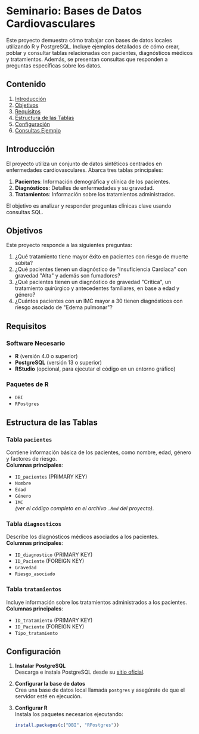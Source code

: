 # Seminario: Bases de Datos Cardiovasculares

Este proyecto demuestra cómo trabajar con bases de datos locales utilizando R y PostgreSQL. Incluye ejemplos detallados de cómo crear, poblar y consultar tablas relacionadas con pacientes, diagnósticos médicos y tratamientos. Además, se presentan consultas que responden a preguntas específicas sobre los datos.

## Contenido

1. [Introducción](#introducción)
2. [Objetivos](#objetivos)
3. [Requisitos](#requisitos)
4. [Estructura de las Tablas](#estructura-de-las-tablas)
5. [Configuración](#configuración)
6. [Consultas Ejemplo](#consultas-ejemplo)

## Introducción

El proyecto utiliza un conjunto de datos sintéticos centrados en enfermedades cardiovasculares. Abarca tres tablas principales:

1. **Pacientes**: Información demográfica y clínica de los pacientes.
2. **Diagnósticos**: Detalles de enfermedades y su gravedad.
3. **Tratamientos**: Información sobre los tratamientos administrados.

El objetivo es analizar y responder preguntas clínicas clave usando consultas SQL.

## Objetivos

Este proyecto responde a las siguientes preguntas:

1. ¿Qué tratamiento tiene mayor éxito en pacientes con riesgo de muerte súbita?
2. ¿Qué pacientes tienen un diagnóstico de "Insuficiencia Cardíaca" con gravedad "Alta" y además son fumadores?
3. ¿Qué pacientes tienen un diagnóstico de gravedad "Crítica", un tratamiento quirúrgico y antecedentes familiares, en base a edad y género?
4. ¿Cuántos pacientes con un IMC mayor a 30 tienen diagnósticos con riesgo asociado de "Edema pulmonar"?

## Requisitos

### Software Necesario

- **R** (versión 4.0 o superior)
- **PostgreSQL** (versión 13 o superior)
- **RStudio** (opcional, para ejecutar el código en un entorno gráfico)

### Paquetes de R

- `DBI`
- `RPostgres`

## Estructura de las Tablas

### Tabla `pacientes`

Contiene información básica de los pacientes, como nombre, edad, género y factores de riesgo.  
**Columnas principales**:
- `ID_pacientes` (PRIMARY KEY)
- `Nombre`
- `Edad`
- `Género`
- `IMC`  
*(ver el código completo en el archivo `.Rmd` del proyecto).*

### Tabla `diagnosticos`

Describe los diagnósticos médicos asociados a los pacientes.  
**Columnas principales**:
- `ID_diagnostico` (PRIMARY KEY)
- `ID_Paciente` (FOREIGN KEY)
- `Gravedad`
- `Riesgo_asociado`

### Tabla `tratamientos`

Incluye información sobre los tratamientos administrados a los pacientes.  
**Columnas principales**:
- `ID_tratamiento` (PRIMARY KEY)
- `ID_Paciente` (FOREIGN KEY)
- `Tipo_tratamiento`

## Configuración

1. **Instalar PostgreSQL**  
   Descarga e instala PostgreSQL desde su [sitio oficial](https://www.postgresql.org/download/).

2. **Configurar la base de datos**  
   Crea una base de datos local llamada `postgres` y asegúrate de que el servidor esté en ejecución.

3. **Configurar R**  
   Instala los paquetes necesarios ejecutando:
   ```R
   install.packages(c("DBI", "RPostgres"))
